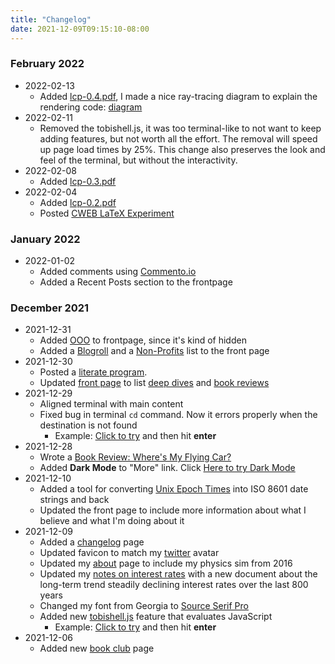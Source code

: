 ```yaml
---
title: "Changelog"
date: 2021-12-09T09:15:10-08:00
---
```


### February 2022

- 2022-02-13
    - Added [lcp-0.4.pdf](/pdf/lcp-0.4.pdf), I made a nice ray-tracing diagram to explain the rendering code: [diagram](/pdf/lcp-0.4.pdf#page=5)
- 2022-02-11
    - Removed the tobishell.js, it was too terminal-like to not want to keep adding features, but not worth all the effort. The removal will speed up page load times by 25%. This change also preserves the look and feel of the terminal, but without the interactivity.
- 2022-02-08
    - Added [lcp-0.3.pdf](/pdf/lcp-0.3.pdf)
- 2022-02-04
    - Added [lcp-0.2.pdf](/pdf/lcp-0.2.pdf)
    - Posted [CWEB LaTeX Experiment](/posts/cweb-latex-experiment)

### January 2022
- 2022-01-02
    - Added comments using [Commento.io](https://commento.io)
    - Added a Recent Posts section to the frontpage

### December 2021

- 2021-12-31
    - Added [OOO](/pdf/ooo.pdf) to frontpage, since it's kind of hidden
    - Added a [Blogroll](/#blogroll) and a [Non-Profits](/#non-profits) list to the front page
- 2021-12-30
    - Posted a [literate program](/tags/literate-programming).
    - Updated [front page](/) to list [deep dives](/tags/deep-dive) and [book reviews](/tags/book-review)
- 2021-12-29
    - Aligned terminal with main content
    - Fixed bug in terminal `cd` command. Now it errors properly when the destination is not found
        - Example: <a href="javascript:curr_line='cd bogus';term.write(curr_line)">Click to try</a> and then hit **enter**
- 2021-12-28
    - Wrote a [Book Review: Where's My Flying Car?](/posts/book-review-wheres-my-flying-car/)
    - Added **Dark Mode** to "More" link. Click <a id="dark-mode-toggle" href="javascript:activateDarkMode">Here to try Dark Mode</a>
- 2021-12-10
    - Added a tool for converting [Unix Epoch Times](/epoch) into ISO 8601 date strings and back
    - Updated the front page to include more information about what I believe and what I'm doing about it
- 2021-12-09
    - Added a [changelog](/changelog) page
    - Updated favicon to match my [twitter](https://twitter.com/tobi_lehman) avatar
    - Updated my [about](/about) page to include my physics sim from 2016
    - Updated my [notes on interest rates](/interest/#decline) with a new document about the long-term trend steadily declining interest rates over the last 800 years
    - Changed my font from <span style="font-family">Georgia</span> to [Source Serif Pro](https://fonts.adobe.com/fonts/source-serif)
    - Added new [tobishell.js](/js/tobishell.js) feature that evaluates JavaScript
        - Example: <a href="javascript:curr_line='js more()';term.write(curr_line)">Click to try</a> and then hit **enter**
- 2021-12-06
    - Added new [book club](/book-club) page
